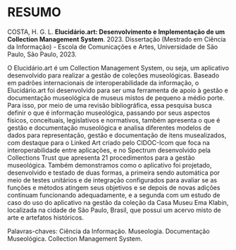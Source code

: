 # RESUMO

COSTA, H. G. L. **Elucidário.art: Desenvolvimento e Implementação de um Collection Management System**. 2023. Dissertação (Mestrado em Ciência da Informação) - Escola de Comunicações e Artes, Universidade de São Paulo, São Paulo, 2023.

O Elucidário.art é um Collection Management System, ou seja, um aplicativo desenvolvido para realizar a gestão de coleções museológicas. Baseado em padrões internacionais de interoperabilidade da informação, o Elucidário.art foi desenvolvido para ser uma ferramenta de apoio à gestão e documentação museológica de museus mistos de pequeno a médio porte. Para isso, por meio de uma revisão bibliográfica, essa pesquisa busca definir o que é informação museológica, passando por seus aspectos físicos, conceituais, legislativos e normativos, também apresenta o que é gestão e documentação museológica e analisa diferentes modelos de dados para representação, gestão e documentação de itens musealizados, com destaque para o Linked Art criado pelo CIDOC-Icom que foca na interoperabilidade entre aplicações, e no Spectrum desenvolvido pela Collections Trust que apresenta 21 procedimentos para a gestão museológica. Também demonstramos como o aplicativo foi projetado, desenvolvido e testado de duas formas, a primeira sendo automática por meio de testes unitários e de integração configurados para avaliar se as funções e métodos atingem seus objetivos e se depois de novas adições continuam funcionando adequadamente, e a segunda com um estudo de caso do uso do aplicativo na gestão da coleção da Casa Museu Ema Klabin, localizada na cidade de São Paulo, Brasil, que possui um acervo misto de arte e artefatos históricos.

Palavras-chaves: Ciência da Informação. Museologia. Documentação Museológica. Collection Management System.

